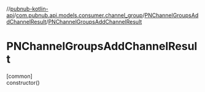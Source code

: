 //[pubnub-kotlin-api](../../../index.md)/[com.pubnub.api.models.consumer.channel_group](../index.md)/[PNChannelGroupsAddChannelResult](index.md)/[PNChannelGroupsAddChannelResult](-p-n-channel-groups-add-channel-result.md)

# PNChannelGroupsAddChannelResult

[common]\
constructor()
